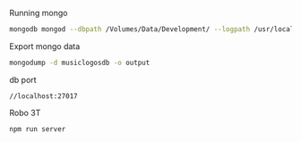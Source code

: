 Running mongo

```sh
mongodb mongod --dbpath /Volumes/Data/Development/ --logpath /usr/local/var/log/mongodb/
```

Export mongo data

```sh
mongodump -d musiclogosdb -o output
```

db port

```
//localhost:27017
```

Robo 3T

```sh
npm run server
```
